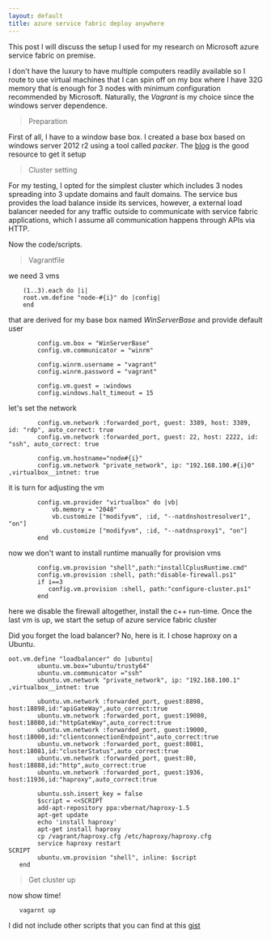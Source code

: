 ```yaml
---
layout: default
title: azure service fabric deploy anywhere 
---
```


This post I will discuss the setup I used for my research on Microsoft azure service fabric on premise.

<!--more-->

I don't have the luxury to have multiple computers readily available so I route to use virtual machines that I can spin off on my box where I have 32G memory that is enough for 3 nodes with minimum
configuration recommended by Microsoft. Naturally, the *Vagrant* is my choice since the windows server dependence.

>Preparation

First of all, I have to a window base box. I created a base box based on windows server 2012 r2 using a tool called *packer*.  The [blog](http://www.developer.com/net/virtualize-your-windows-development-environments-with-vagrant-packer-and-chocolatey-part-1.html) is the good resource to get it setup

>Cluster setting

For my testing, I opted for the simplest cluster which includes 3 nodes spreading into 3 update domains and fault domains. The service bus provides the load balance inside its services, however, a 
external load balancer needed for any traffic outside to communicate with service fabric applications, which I assume all communication happens through APIs via HTTP.

Now the code/scripts.

>Vagrantfile

we need 3 vms

~~~
    (1..3).each do |i|
    root.vm.define "node-#{i}" do |config|
    end
~~~

that are derived for my base box named *WinServerBase* and provide default user 

~~~
        config.vm.box = "WinServerBase"
        config.vm.communicator = "winrm"

        config.winrm.username = "vagrant"
        config.winrm.password = "vagrant"

        config.vm.guest = :windows
        config.windows.halt_timeout = 15
~~~


let's set the network

~~~
        config.vm.network :forwarded_port, guest: 3389, host: 3389, id: "rdp", auto_correct: true
        config.vm.network :forwarded_port, guest: 22, host: 2222, id: "ssh", auto_correct: true

        config.vm.hostname="node#{i}"
        config.vm.network "private_network", ip: "192.168.100.#{i}0" ,virtualbox__intnet: true
~~~

it is turn for adjusting the vm

~~~
        config.vm.provider "virtualbox" do |vb|
            vb.memory = "2048"         
            vb.customize ["modifyvm", :id, "--natdnshostresolver1", "on"]
            vb.customize ["modifyvm", :id, "--natdnsproxy1", "on"]
        end
~~~

now we don't want to install runtime manually for provision vms

~~~
        config.vm.provision "shell",path:"installCplusRuntime.cmd"
        config.vm.provision :shell, path:"disable-firewall.ps1"
        if i==3
           config.vm.provision :shell, path:"configure-cluster.ps1"
        end
~~~

here we disable the firewall altogether, install the c++ run-time. Once the last vm is up, we start the setup of azure service fabric cluster


Did you forget the load balancer? No, here is it. I chose haproxy on a Ubuntu.

~~~
oot.vm.define "loadbalancer" do |ubuntu|
        ubuntu.vm.box="ubuntu/trusty64"
        ubuntu.vm.communicator ="ssh"
        ubuntu.vm.network "private_network", ip: "192.168.100.1" ,virtualbox__intnet: true
        
        ubuntu.vm.network :forwarded_port, guest:8898, host:18898,id:"apiGateWay",auto_correct:true
        ubuntu.vm.network :forwarded_port, guest:19080, host:18080,id:"httpGateWay",auto_correct:true
        ubuntu.vm.network :forwarded_port, guest:19000, host:18000,id:"clientconnectionEndpoint",auto_correct:true
        ubuntu.vm.network :forwarded_port, guest:8081, host:18081,id:"clusterStatus",auto_correct:true
        ubuntu.vm.network :forwarded_port, guest:80, host:18888,id:"http",auto_correct:true
        ubuntu.vm.network :forwarded_port, guest:1936, host:11936,id:"haproxy",auto_correct:true

        ubuntu.ssh.insert_key = false
        $script = <<SCRIPT
        add-apt-repository ppa:vbernat/haproxy-1.5
        apt-get update
        echo 'install haproxy'
        apt-get install haproxy
        cp /vagrant/haproxy.cfg /etc/haproxy/haproxy.cfg
        service haproxy restart
SCRIPT
        ubuntu.vm.provision "shell", inline: $script
   end
~~~

> Get cluster up

now show time!

~~~
   vagarnt up
~~~

I did not include other scripts that you can find at this [gist](https://gist.github.com/zhangxd6/d5017c706375b6ce1c4e5c83da0c5c12)


